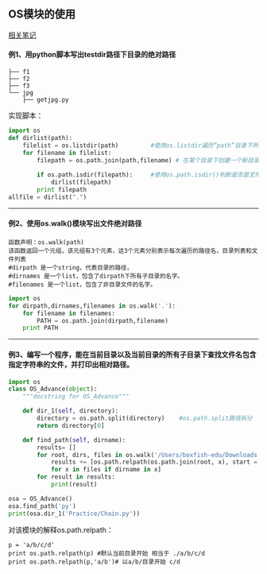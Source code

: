 ## OS模块的使用
[相关笔记](http://note.youdao.com/noteshare?id=7600f8d8194a243b6436f4881e5556d5)

#### 例1、用python脚本写出testdir路径下目录的绝对路径
```testdir/
├── f1
├── f2
├── f3      
└── jpg
    ├── getjpg.py
```
实现脚本：
```python
import os
def dirlist(path):
    filelist = os.listdir(path)         #使用os.listdir遍历“path”目录下所有的文件
    for filename in filelist:
        filepath = os.path.join(path,filename) # 在某个目录下创建一个新目录，首先把新目录的完整路径表示出来
        
        if os.path.isdir(filepath):     #使用os.path.isdir()判断是否是文件夹
            dirlist(filepath)
        print filepath           
allfile = dirlist(".")
```

---
#### 例2、使用os.walk()模块写出文件绝对路径
    函数声明：os.walk(path)
	该函数返回一个元组，该元组有3个元素，这3个元素分别表示每次遍历的路径名，目录列表和文件列表
    #dirpath 是一个string，代表目录的路径，
    #dirnames 是一个list，包含了dirpath下所有子目录的名字。
    #filenames 是一个list，包含了非目录文件的名字。
```python
import os
for dirpath,dirnames,filenames in os.walk('.'):
    for filename in filenames:
        PATH = os.path.join(dirpath,filename)
    print PATH
```    

---

#### 例3、编写一个程序，能在当前目录以及当前目录的所有子目录下查找文件名包含指定字符串的文件，并打印出相对路径。


```python
import os
class OS_Advance(object):
    """docstring for OS_Advance"""

    def dir_1(self, directory):
        directory = os.path.split(directory)    #os.path.split路径拆分
        return directory[0]

    def find_path(self, dirname):
        results= []
        for root, dirs, files in os.walk('/Users/boxfish-edu/Downloads'):  #例2中查看os.walk模块的使用
            results += [os.path.relpath(os.path.join(root, x), start = '.') #os.path.relpath下面有对该模块的解释
            for x in files if dirname in x]
        for result in results:
            print(result)

osa = OS_Advance()
osa.find_path('py')
print(osa.dir_1('Practice/Chain.py'))
```

对该模块的解释os.path.relpath：
```
p = 'a/b/c/d'
print os.path.relpath(p) #默认当前目录开始 相当于 ./a/b/c/d
print os.path.relpath(p,'a/b')# 以a/b/目录开始 c/d

```

    